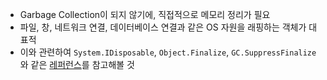 - Garbage Collection이 되지 않기에, 직접적으로 메모리 정리가 필요
- 파일, 창, 네트워크 연결, 데이터베이스 연결과 같은 OS 자원을 래핑하는 객체가 대표적
- 이와 관련하여 `System.IDisposable`, `Object.Finalize`, `GC.SuppressFinalize`와 같은 [레퍼런스](https://learn.microsoft.com/en-us/dotnet/standard/garbage-collection/unmanaged)를 참고해볼 것

